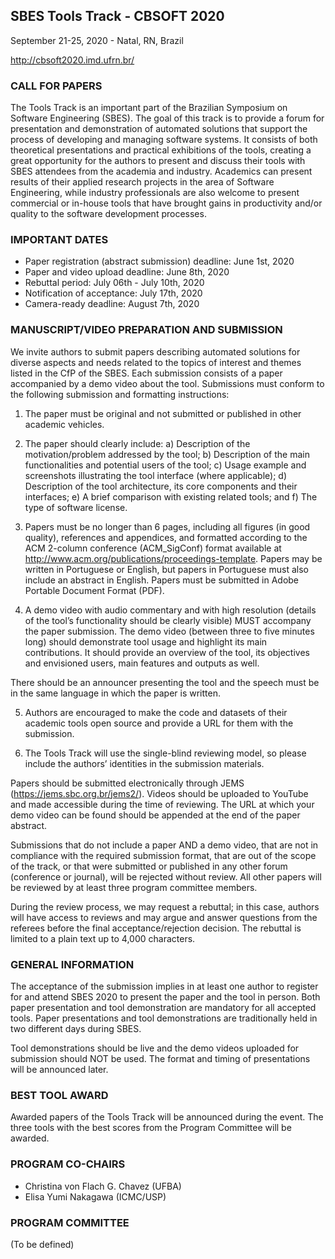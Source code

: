 ## SBES Tools Track - CBSOFT 2020

September 21-25, 2020 - Natal, RN, Brazil

http://cbsoft2020.imd.ufrn.br/


### CALL FOR PAPERS

The Tools Track is an important part of the Brazilian Symposium on Software Engineering (SBES). The goal of this track is to provide a forum for presentation and demonstration of automated solutions that support the process of developing and managing software systems. It consists of both theoretical presentations and practical exhibitions of the tools, creating a great opportunity for the authors to present and discuss their tools with SBES attendees from the academia and industry. Academics can present results of their applied research projects in the area of Software Engineering, while industry professionals are also welcome to present commercial or in-house tools that have brought gains in productivity and/or quality to the software development processes.
 
 
### IMPORTANT DATES

- Paper registration (abstract submission) deadline: June 1st, 2020
- Paper and video upload deadline: June 8th, 2020
- Rebuttal period: July 06th - July­ 10th, 2020
- Notification of acceptance: July 17th, 2020
- Camera-ready deadline: August 7th, 2020


### MANUSCRIPT/VIDEO PREPARATION AND SUBMISSION

We invite authors to submit papers describing automated solutions for diverse aspects and needs related to the topics of interest and themes listed in the CfP of the SBES. 
Each submission consists of a paper accompanied by a demo video about the tool. Submissions must conform to the following submission and formatting instructions:

1. The paper must be original and not submitted or published in other academic vehicles. 

2. The paper should clearly include:
   a) Description of the motivation/problem addressed by the tool; 
   b) Description of the main functionalities and potential users of the tool;
   c) Usage example and screenshots illustrating the tool interface (where applicable); 
   d) Description of the tool architecture, its core components and their interfaces; 
   e) A brief comparison with existing related tools; and
   f) The type of software license.

3. Papers must be no longer than 6 pages, including all figures (in good quality), references and appendices, and formatted according to the ACM 2-column conference (ACM_SigConf) format available at http://www.acm.org/publications/proceedings-template. Papers may be written in Portuguese or English, but papers in Portuguese must also include an abstract in English. Papers must be submitted in Adobe Portable Document Format (PDF).

4. A demo video with audio commentary and with high resolution (details of the tool’s functionality should be clearly visible) MUST accompany the paper submission. 
The demo video (between three to five minutes long) should demonstrate tool usage and highlight its main contributions. It should provide an overview of the tool, its objectives and envisioned users, main features and outputs as well.

There should be an announcer presenting the tool and the speech must be in the same language in which the paper is written. 

5. Authors are encouraged to make the code and datasets of their academic tools open source and provide a URL for them with the submission.

6. The Tools Track will use the single-blind reviewing model, so please include the authors’ identities in the submission materials.

Papers should be submitted electronically through JEMS (https://jems.sbc.org.br/jems2/). Videos should be uploaded to YouTube and made accessible during the time of reviewing. 
The URL at which your demo video can be found should be appended at the end of the paper abstract.

Submissions that do not include a paper AND a demo video, that are not in compliance with the required submission format, that are out of the scope of the track, or that were submitted or published in any other forum (conference or journal), will be rejected without review. 
All other papers will be reviewed by at least three program committee members. 

During the review process, we may request a rebuttal; in this case, authors will have access to reviews and may argue and answer questions from the referees before the final acceptance/rejection decision. The rebuttal is limited to a plain text up to 4,000 characters.

### GENERAL INFORMATION

The acceptance of the submission implies in at least one author to register for and attend SBES 2020 to present the paper and the tool in person. Both paper presentation and tool demonstration are mandatory for all accepted tools. Paper presentations and tool demonstrations are traditionally held in two different days during SBES.

Tool demonstrations should be live and the demo videos uploaded for submission should NOT be used.  The format and timing of presentations will be announced later.

### BEST TOOL AWARD

Awarded papers of the Tools Track will be announced during the event. The three tools with the best scores from the Program Committee will be awarded. 

### PROGRAM CO-CHAIRS
 
- Christina von Flach G. Chavez (UFBA)
- Elisa Yumi Nakagawa (ICMC/USP)

### PROGRAM COMMITTEE

(To be defined)
